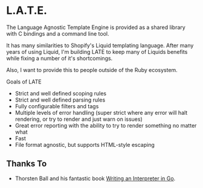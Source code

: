 # L.A.T.E.

The Language Agnostic Template Engine is provided as a shared library with C bindings and a command line tool.

It has many similarities to Shopify's Liquid templating language. After many years of using Liquid, I'm building LATE to keep many of Liquids benefits while fixing a number of it's shortcomings.

Also, I want to provide this to people outside of the Ruby ecosystem.

Goals of LATE

* Strict and well defined scoping rules
* Strict and well defined parsing rules
* Fully configurable filters and tags
* Multiple levels of error handling (super strict where any error will halt rendering, or try to render and just warn on issues)
* Great error reporting with the ability to try to render something no matter what
* Fast
* File format agnostic, but supports HTML-style escaping

## Thanks To

* Thorsten Ball and his fantastic book [Writing an Interpreter in Go](https://interpreterbook.com/).
